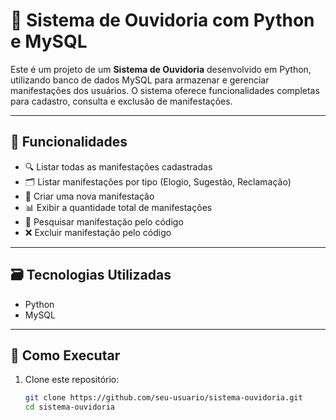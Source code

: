 # 📢 Sistema de Ouvidoria com Python e MySQL

Este é um projeto de um **Sistema de Ouvidoria** desenvolvido em Python, utilizando banco de dados MySQL para armazenar e gerenciar manifestações dos usuários. O sistema oferece funcionalidades completas para cadastro, consulta e exclusão de manifestações.

---

## 🧰 Funcionalidades

- 🔍 Listar todas as manifestações cadastradas
- 🗂️ Listar manifestações por tipo (Elogio, Sugestão, Reclamação)
- 📝 Criar uma nova manifestação
- 📊 Exibir a quantidade total de manifestações
- 🔎 Pesquisar manifestação pelo código
- ❌ Excluir manifestação pelo código

---

## 🗃️ Tecnologias Utilizadas

- Python 
- MySQL

---

## 🚀 Como Executar

1. Clone este repositório:
   ```bash
   git clone https://github.com/seu-usuario/sistema-ouvidoria.git
   cd sistema-ouvidoria
